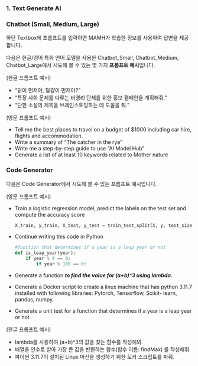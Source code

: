 ### 1. **Text Generate AI**

### Chatbot (Small, Medium, Large)

하단 Textbox에 프롬프트를 입력하면 MAMH가 학습한 정보를 사용하여 답변을 제공합니다.

다음은 한글/영어 특화 언어 모델을 사용한 Chatbot_Small, Chatbot_Medium, Chatbot_Large에서 시도해 볼 수 있는 몇 가지 **프롬프트 예시**입니다.

(한글 프롬프트 예시)

- “닭이 먼저야, 달걀이 먼저야?”
- “특정 사회 문제를 다루는 비영리 단체를 위한 홍보 캠페인을 계획해줘.”
- “단편 소설의 제목을 브레인스토밍하는 데 도움을 줘.”

(영문 프롬프트 예시)

- Tell me the best places to travel on a budget of $1000 including car hire, flights and accommodation.
- Write a summary of “The catcher in the rye”
- Write me a step-by-step guide to use “AI Model Hub”
- Generate a list of at least 10 keywords related to Mother nature

### Code Generator

다음은 Code Generator에서 시도해 볼 수 있는 프롬프트 예시입니다.

(영문 프롬프트 예시)

- Train a logistic regression model, predict the labels on the test set and compute the accuracy score
    
    ```python
    X_train, y_train, X_test, y_test = train_test_split(X, y, test_size=0.1)
    ```
    
- Continue writing this code in Python
    
    ```python
    #function that determines if a year is a leap year or not
    def is_leap_year(year):
        if year % 4 == 0:
            if year % 100 == 0:
    ```
    
- Generate a function ***to find the value for (a+b)^3 using lambda.***
- Generate a Docker script to create a linux machine that has python 3.11.7
installed with following libraries: Pytorch, Tensorflow, Scikit- learn, pandas, numpy.
- Generate a unit test for a function that determines if a year is a leap year or not.

(한글 프롬프트 예시)

- lambda를 사용하여 (a+b)^3의 값을 찾는 함수를 작성해봐.
- 배열을 인수로 받아 가장 큰 값을 반환하는 함수(함수 이름: findMax) 를 작성해줘.
- 파이썬 3.11.7이 설치된 Linux 머신을 생성하기 위한 도커 스크립트를 짜줘.